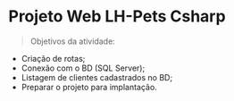 # Projeto Web LH-Pets Csharp

> Objetivos da atividade:
* Criação de rotas;
* Conexão com o BD (SQL Server);
* Listagem de clientes cadastrados no BD;
* Preparar o projeto para implantação.